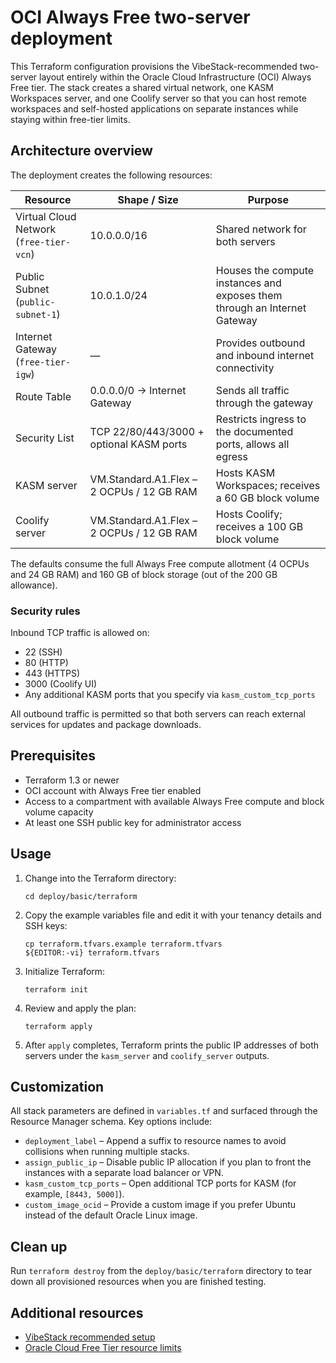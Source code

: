 # OCI Always Free two-server deployment

This Terraform configuration provisions the VibeStack-recommended two-server layout entirely within the Oracle Cloud Infrastructure (OCI) Always Free tier. The stack creates a shared virtual network, one KASM Workspaces server, and one Coolify server so that you can host remote workspaces and self-hosted applications on separate instances while staying within free-tier limits.

## Architecture overview

The deployment creates the following resources:

| Resource | Shape / Size | Purpose |
| --- | --- | --- |
| Virtual Cloud Network (`free-tier-vcn`) | 10.0.0.0/16 | Shared network for both servers |
| Public Subnet (`public-subnet-1`) | 10.0.1.0/24 | Houses the compute instances and exposes them through an Internet Gateway |
| Internet Gateway (`free-tier-igw`) | — | Provides outbound and inbound internet connectivity |
| Route Table | 0.0.0.0/0 → Internet Gateway | Sends all traffic through the gateway |
| Security List | TCP 22/80/443/3000 + optional KASM ports | Restricts ingress to the documented ports, allows all egress |
| KASM server | VM.Standard.A1.Flex – 2 OCPUs / 12 GB RAM | Hosts KASM Workspaces; receives a 60 GB block volume |
| Coolify server | VM.Standard.A1.Flex – 2 OCPUs / 12 GB RAM | Hosts Coolify; receives a 100 GB block volume |

The defaults consume the full Always Free compute allotment (4 OCPUs and 24 GB RAM) and 160 GB of block storage (out of the 200 GB allowance).

### Security rules

Inbound TCP traffic is allowed on:

- 22 (SSH)
- 80 (HTTP)
- 443 (HTTPS)
- 3000 (Coolify UI)
- Any additional KASM ports that you specify via `kasm_custom_tcp_ports`

All outbound traffic is permitted so that both servers can reach external services for updates and package downloads.

## Prerequisites

- Terraform 1.3 or newer
- OCI account with Always Free tier enabled
- Access to a compartment with available Always Free compute and block volume capacity
- At least one SSH public key for administrator access

## Usage

1. Change into the Terraform directory:
   ```shell
   cd deploy/basic/terraform
   ```
2. Copy the example variables file and edit it with your tenancy details and SSH keys:
   ```shell
   cp terraform.tfvars.example terraform.tfvars
   ${EDITOR:-vi} terraform.tfvars
   ```
3. Initialize Terraform:
   ```shell
   terraform init
   ```
4. Review and apply the plan:
   ```shell
   terraform apply
   ```
5. After `apply` completes, Terraform prints the public IP addresses of both servers under the `kasm_server` and `coolify_server` outputs.

## Customization

All stack parameters are defined in `variables.tf` and surfaced through the Resource Manager schema. Key options include:

- `deployment_label` – Append a suffix to resource names to avoid collisions when running multiple stacks.
- `assign_public_ip` – Disable public IP allocation if you plan to front the instances with a separate load balancer or VPN.
- `kasm_custom_tcp_ports` – Open additional TCP ports for KASM (for example, `[8443, 5000]`).
- `custom_image_ocid` – Provide a custom image if you prefer Ubuntu instead of the default Oracle Linux image.

## Clean up

Run `terraform destroy` from the `deploy/basic/terraform` directory to tear down all provisioned resources when you are finished testing.

## Additional resources

- [VibeStack recommended setup](../../docs/oci-vibestack-recommended-setup.md)
- [Oracle Cloud Free Tier resource limits](https://docs.oracle.com/iaas/Content/FreeTier/resourceref.htm)
